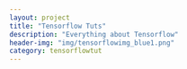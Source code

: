 ```yaml
---
layout: project
title: "Tensorflow Tuts"
description: "Everything about Tensorflow"
header-img: "img/tensorflowimg_blue1.png"
category: tensorflowtut
---
```

